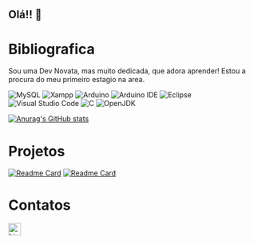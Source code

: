## Olá!! 👋

# Bibliografica

Sou uma Dev Novata, mas muito dedicada, que adora aprender! Estou a procura do meu primeiro estagio na area.

![MySQL](https://img.shields.io/badge/MySQL-005C84?style=for-the-badge&logo=mysql&logoColor=white)
![Xampp](https://img.shields.io/badge/Xampp-F37623?style=for-the-badge&logo=xampp&logoColor=white)
![Arduino](https://img.shields.io/badge/Arduino-00979D?style=for-the-badge&logo=Arduino&logoColor=white)
![Arduino IDE](https://img.shields.io/badge/Arduino_IDE-00979D?style=for-the-badge&logo=arduino&logoColor=white)
![Eclipse](https://img.shields.io/badge/Eclipse-2C2255?style=for-the-badge&logo=eclipse&logoColor=white)
![Visual Studio Code](https://img.shields.io/badge/Visual_Studio_Code-0078D4?style=for-the-badge&logo=visual%20studio%20code&logoColor=white)
![C](https://img.shields.io/badge/C-00599C?style=for-the-badge&logo=c&logoColor=white)
![OpenJDK](https://img.shields.io/badge/Java-ED8B00?style=for-the-badge&logo=java&logoColor=white)

[![Anurag's GitHub stats](https://github-readme-stats.vercel.app/api?username=GabriellePintanel&theme=radical)](https://github.com/anuraghazra/github-readme-stats)

# Projetos

[![Readme Card](https://github-readme-stats.vercel.app/api/pin/?username=GabriellePintanel&repo=dsmeta-css)](https://github.com/GabriellePintanel/dsmeta-css)
[![Readme Card](https://github-readme-stats.vercel.app/api/pin/?username=GabriellePintanel&repo=Curriculo_dev_week.github.io)](https://github.com/GabriellePintanel/Curriculo_dev_week.github.io)

# Contatos

[<img src='https://img.shields.io/badge/LinkedIn-0077B5?style=for-the-badge&logo=linkedin&logoColor=white' alt='Linkedin' height='25'>](https://www.linkedin.com/in/gabrielle-pintanel-445498195)
